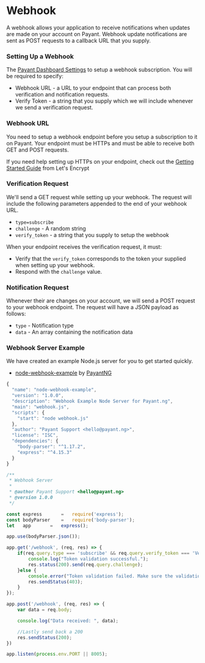 # Webhook

A webhook allows your application to receive notifications when updates are made on your account on Payant. Webhook update notifications are sent as POST requests to a callback URL that you supply.

### **Setting Up a Webhook**

The [Payant Dashboard Settings](https://dashboard.demo.payant.ng/settings/webhook) to setup a webhook subscription. You will be required to specify:

* Webhook URL - a URL to your endpoint that can process both verification and notification requests.
* Verify Token - a string that you supply which we will include whenever we send a verification request.

### **Webhook URL**

You need to setup a webhook endpoint before you setup a subscription to it on Payant. Your endpoint must be HTTPs and must be able to receive both GET and POST requests.  


If you need help setting up HTTPs on your endpoint, check out the [Getting Started Guide](https://letsencrypt.org/getting-started/) from Let's Encrypt

### **Verification Request**

We'll send a GET request while setting up your webhook. The request will include the following parameters appended to the end of your webhook URL.

* `type=subscribe`
* `challenge` - A random string
* `verify_token` - a string that you supply to setup the webhook

When your endpoint receives the verification request, it must:

* Verify that the `verify_token` corresponds to the token your supplied when setting up your webhook.
* Respond with the `challenge` value.

### **Notification Request**

Whenever their are changes on your account, we will send a POST request to your webhook endpoint. The request will have a JSON payload as follows:

* `type` - Notification type
* `data` - An array containing the notification data

### **Webhook Server Example**

We have created an example Node.js server for you to get started quickly.

* [node-webhook-example](https://github.com/PayantNG/node-webhook-example) by [PayantNG](https://github.com/PayantNG)

```javascript
{
  "name": "node-webhook-example",
  "version": "1.0.0",
  "description": "Webhook Example Node Server for Payant.ng",
  "main": "webhook.js",
  "scripts": {
    "start": "node webhook.js"
  },
  "author": "Payant Support <hello@payant.ng>",
  "license": "ISC",
  "dependencies": {
    "body-parser": "^1.17.2",
    "express": "^4.15.3"
  }
}
```

```javascript
/**
 * Webhook Server
 *
 * @author Payant Support <hello@payant.ng>
 * @version 1.0.0
 */

const express       =   require('express');
const bodyParser    =   require('body-parser');
let   app 	    = 	express();

app.use(bodyParser.json());

app.get('/webhook', (req, res) => {
	if(req.query.type === 'subscribe' && req.query.verify_token === 'VerifyToken') {
		console.log("Token validation successful.");
    	res.status(200).send(req.query.challenge);
	}else {
		console.error("Token validation failed. Make sure the validation tokens match.");
    	res.sendStatus(403);  
	}
});

app.post('/webhook', (req, res) => {
	var data = req.body;

	console.log("Data received: ", data);

	//Lastly send back a 200
	res.sendStatus(200);
})

app.listen(process.env.PORT || 8005);
```

